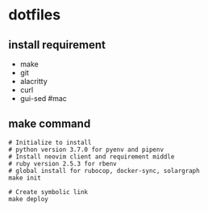 # dotfiles

## install requirement
- make
- git
- alacritty
- curl
- gui-sed  #mac

## make command
```
# Initialize to install
# python version 3.7.0 for pyenv and pipenv
# Install neovim client and requirement middle
# ruby version 2.5.3 for rbenv
# global install for rubocop, docker-sync, solargraph
make init

# Create symbolic link
make deploy
